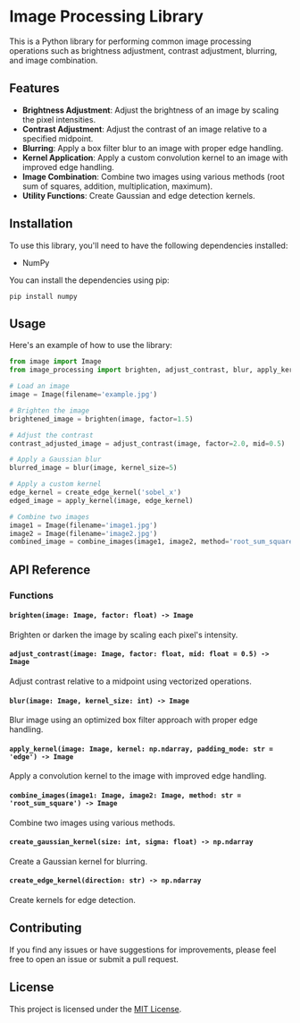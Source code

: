 # Image Processing Library

This is a Python library for performing common image processing operations such as brightness adjustment, contrast adjustment, blurring, and image combination.

## Features

- **Brightness Adjustment**: Adjust the brightness of an image by scaling the pixel intensities.
- **Contrast Adjustment**: Adjust the contrast of an image relative to a specified midpoint.
- **Blurring**: Apply a box filter blur to an image with proper edge handling.
- **Kernel Application**: Apply a custom convolution kernel to an image with improved edge handling.
- **Image Combination**: Combine two images using various methods (root sum of squares, addition, multiplication, maximum).
- **Utility Functions**: Create Gaussian and edge detection kernels.

## Installation

To use this library, you'll need to have the following dependencies installed:

- NumPy

You can install the dependencies using pip:

```
pip install numpy
```

## Usage

Here's an example of how to use the library:

```python
from image import Image
from image_processing import brighten, adjust_contrast, blur, apply_kernel, combine_images

# Load an image
image = Image(filename='example.jpg')

# Brighten the image
brightened_image = brighten(image, factor=1.5)

# Adjust the contrast
contrast_adjusted_image = adjust_contrast(image, factor=2.0, mid=0.5)

# Apply a Gaussian blur
blurred_image = blur(image, kernel_size=5)

# Apply a custom kernel
edge_kernel = create_edge_kernel('sobel_x')
edged_image = apply_kernel(image, edge_kernel)

# Combine two images
image1 = Image(filename='image1.jpg')
image2 = Image(filename='image2.jpg')
combined_image = combine_images(image1, image2, method='root_sum_square')
```

## API Reference

### Functions

#### `brighten(image: Image, factor: float) -> Image`
Brighten or darken the image by scaling each pixel's intensity.

#### `adjust_contrast(image: Image, factor: float, mid: float = 0.5) -> Image`
Adjust contrast relative to a midpoint using vectorized operations.

#### `blur(image: Image, kernel_size: int) -> Image`
Blur image using an optimized box filter approach with proper edge handling.

#### `apply_kernel(image: Image, kernel: np.ndarray, padding_mode: str = 'edge') -> Image`
Apply a convolution kernel to the image with improved edge handling.

#### `combine_images(image1: Image, image2: Image, method: str = 'root_sum_square') -> Image`
Combine two images using various methods.

#### `create_gaussian_kernel(size: int, sigma: float) -> np.ndarray`
Create a Gaussian kernel for blurring.

#### `create_edge_kernel(direction: str) -> np.ndarray`
Create kernels for edge detection.

## Contributing

If you find any issues or have suggestions for improvements, please feel free to open an issue or submit a pull request.

## License

This project is licensed under the [MIT License](LICENSE).